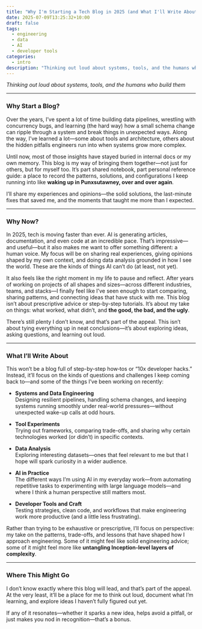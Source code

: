 ```yaml
---
title: "Why I'm Starting a Tech Blog in 2025 (and What I'll Write About)"
date: 2025-07-09T13:25:32+10:00
draft: false
tags:
  - engineering
  - data
  - AI
  - developer tools
categories:
  - intro
description: "Thinking out loud about systems, tools, and the humans who build them."
---
```


*Thinking out loud about systems, tools, and the humans who build them*

---

### Why Start a Blog?

Over the years, I’ve spent a lot of time building data pipelines, wrestling with concurrency bugs, and learning (the hard way) how a small schema change can ripple through a system and break things in unexpected ways. Along the way, I’ve learned a lot—some about tools and architecture, others about the hidden pitfalls engineers run into when systems grow more complex.

Until now, most of those insights have stayed buried in internal docs or my own memory. This blog is my way of bringing them together—not just for others, but for myself too. It’s part shared notebook, part personal reference guide: a place to record the patterns, solutions, and configurations I keep running into like **waking up in Punxsutawney, over and over again**. <!-- Groundhog Day reference -->

I’ll share my experiences and opinions—the solid solutions, the last-minute fixes that saved me, and the moments that taught me more than I expected.

---

### Why Now?

In 2025, tech is moving faster than ever. AI is generating articles, documentation, and even code at an incredible pace. That’s impressive—and useful—but it also makes me want to offer something different: a human voice. My focus will be on sharing real experiences, giving opinions shaped by my own context, and doing data analysis grounded in how I see the world. These are the kinds of things AI can’t do (at least, not yet).

It also feels like the right moment in my life to pause and reflect. After years of working on projects of all shapes and sizes—across different industries, teams, and stacks—I finally feel like I’ve seen enough to start comparing, sharing patterns, and connecting ideas that have stuck with me. This blog isn’t about prescriptive advice or step-by-step tutorials. It’s about my take on things: what worked, what didn’t, and **the good, the bad, and the ugly**. <!-- The Good, The Bad and The Ugly reference -->

There’s still plenty I don’t know, and that’s part of the appeal. This isn’t about tying everything up in neat conclusions—it’s about exploring ideas, asking questions, and learning out loud.

---

### What I’ll Write About

This won’t be a blog full of step-by-step how‑tos or “10x developer hacks.” Instead, it’ll focus on the kinds of questions and challenges I keep coming back to—and some of the things I’ve been working on recently:

- **Systems and Data Engineering**  
  Designing resilient pipelines, handling schema changes, and keeping systems running smoothly under real-world pressures—without unexpected wake-up calls at odd hours.

- **Tool Experiments**  
  Trying out frameworks, comparing trade-offs, and sharing why certain technologies worked (or didn’t) in specific contexts.

- **Data Analysis**  
  Exploring interesting datasets—ones that feel relevant to me but that I hope will spark curiosity in a wider audience.

- **AI in Practice**  
  The different ways I’m using AI in my everyday work—from automating repetitive tasks to experimenting with large language models—and where I think a human perspective still matters most.

- **Developer Tools and Craft**  
  Testing strategies, clean code, and workflows that make engineering work more productive (and a little less frustrating).

Rather than trying to be exhaustive or prescriptive, I’ll focus on perspective: my take on the patterns, trade-offs, and lessons that have shaped how I approach engineering. Some of it might feel like solid engineering advice; some of it might feel more like **untangling Inception-level layers of complexity**. <!-- Inception reference -->

---

### Where This Might Go

I don’t know exactly where this blog will lead, and that’s part of the appeal. At the very least, it’ll be a place for me to think out loud, document what I’m learning, and explore ideas I haven’t fully figured out yet.

If any of it resonates—whether it sparks a new idea, helps avoid a pitfall, or just makes you nod in recognition—that’s a bonus.
